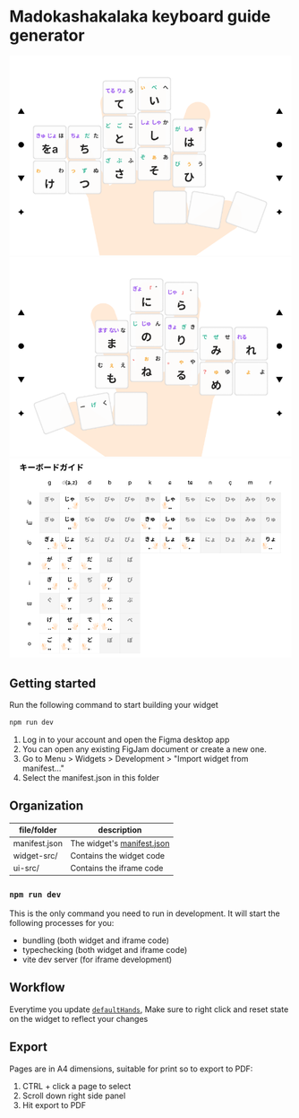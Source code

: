 # Madokashakalaka keyboard guide generator

![Left hand](/screenshots/Left%20hand%20(A4).png)
![Right hand](/screenshots/Right%20hand%20(A4).png)
![Keyboard Guide](/screenshots/Keyboard%20guide.png)

## Getting started

Run the following command to start building your widget

```bash
npm run dev
```

1. Log in to your account and open the Figma desktop app
2. You can open any existing FigJam document or create a new one.
3. Go to Menu > Widgets > Development > "Import widget from manifest..."
4. Select the manifest.json in this folder

## Organization

| file/folder   | description                                                                      |
| ------------- | -------------------------------------------------------------------------------- |
| manifest.json | The widget's [manifest.json](https://www.figma.com/widget-docs/widget-manifest/) |
| widget-src/   | Contains the widget code                                                         |
| ui-src/       | Contains the iframe code                                                         |

### `npm run dev`

This is the only command you need to run in development. It will start the following processes for you:

- bundling (both widget and iframe code)
- typechecking (both widget and iframe code)
- vite dev server (for iframe development)

## Workflow

Everytime you update [`defaultHands`](/widget-src/code.tsx#L138), Make sure to right click and reset state on the widget to reflect your changes

## Export

Pages are in A4 dimensions, suitable for print so to export to PDF:

1. CTRL + click a page to select
2. Scroll down right side panel 
3. Hit export to PDF